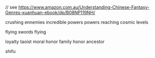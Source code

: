 // see https://www.amazon.com.au/Understanding-Chinese-Fantasy-Genres-xuanhuan-ebook/dp/B08NP119NH/

crushing ennemies
incredible powers
powers reaching cosmic levels

flying swords
flying

loyalty
taoist moral
honor family
honor ancestor

shifu
